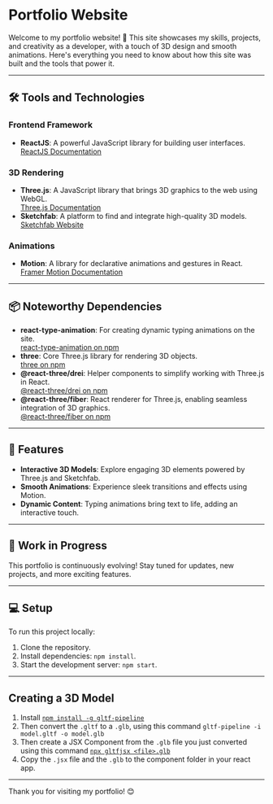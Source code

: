 # Portfolio Website

Welcome to my portfolio website! 🚀 This site showcases my skills, projects, and creativity as a developer, with a touch of 3D design and smooth animations. Here's everything you need to know about how this site was built and the tools that power it.

---

## 🛠️ Tools and Technologies

### **Frontend Framework**

- **ReactJS**: A powerful JavaScript library for building user interfaces.  
  [ReactJS Documentation](https://reactjs.org/)

### **3D Rendering**

- **Three.js**: A JavaScript library that brings 3D graphics to the web using WebGL.  
  [Three.js Documentation](https://threejs.org/)
- **Sketchfab**: A platform to find and integrate high-quality 3D models.  
  [Sketchfab Website](https://sketchfab.com/)

### **Animations**

- **Motion**: A library for declarative animations and gestures in React.  
  [Framer Motion Documentation](https://www.framer.com/motion/)

---

## 📦 Noteworthy Dependencies

- **react-type-animation**: For creating dynamic typing animations on the site.  
  [react-type-animation on npm](https://www.npmjs.com/package/react-type-animation)
- **three**: Core Three.js library for rendering 3D objects.  
  [three on npm](https://www.npmjs.com/package/three)
- **@react-three/drei**: Helper components to simplify working with Three.js in React.  
  [@react-three/drei on npm](https://www.npmjs.com/package/@react-three/drei)
- **@react-three/fiber**: React renderer for Three.js, enabling seamless integration of 3D graphics.  
  [@react-three/fiber on npm](https://www.npmjs.com/package/@react-three/fiber)

---

## 🎨 Features

- **Interactive 3D Models**: Explore engaging 3D elements powered by Three.js and Sketchfab.
- **Smooth Animations**: Experience sleek transitions and effects using Motion.
- **Dynamic Content**: Typing animations bring text to life, adding an interactive touch.

---

## 🚧 Work in Progress

This portfolio is continuously evolving! Stay tuned for updates, new projects, and more exciting features.

---

## 💻 Setup

To run this project locally:

1. Clone the repository.
2. Install dependencies: `npm install`.
3. Start the development server: `npm start`.

---

## Creating a 3D Model

1. Install [`npm install -g gltf-pipeline`](https://www.npmjs.com/package/gltf-pipeline)
2. Then convert the `.gltf` to a `.glb`, using this command `gltf-pipeline -i model.gltf -o model.glb`
3. Then create a JSX Component from the `.glb` file you just converted using this command [`npx gltfjsx <file>.glb`](https://github.com/pmndrs/gltfjsx)
4. Copy the `.jsx` file and the `.glb` to the component folder in your react app.

---

Thank you for visiting my portfolio! 😊
